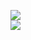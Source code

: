 [![](https://img.shields.io/badge/Made%20With-Github%20Spray-lightgrey.svg?style=for-the-badge&logo=github)](https://github.com/Annihil/github-spray#590)  
[![](https://i.imgur.com/2DrTn0Z.gif)](https://github.com/Annihil/github-spray)
